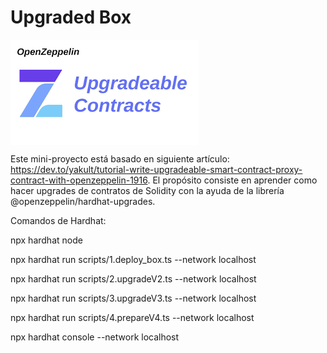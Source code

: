 # Upgraded Box

<div style="width: 100%">
<img src="./readme-images/open-zeppelin.png" alt="open-zeppelin" style="display: flex; justify-content: center"/>
</div>

Este mini-proyecto está basado en siguiente artículo: https://dev.to/yakult/tutorial-write-upgradeable-smart-contract-proxy-contract-with-openzeppelin-1916.
El propósito consiste en aprender como hacer upgrades de contratos de Solidity con la ayuda de la librería @openzeppelin/hardhat-upgrades.

Comandos de Hardhat:

npx hardhat node

npx hardhat run scripts/1.deploy_box.ts --network localhost

npx hardhat run scripts/2.upgradeV2.ts --network localhost

npx hardhat run scripts/3.upgradeV3.ts --network localhost

npx hardhat run scripts/4.prepareV4.ts --network localhost

npx hardhat console --network localhost
